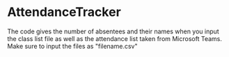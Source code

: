 # AttendanceTracker
The code gives the number of absentees and their names when you input the class list file as well as the attendance list taken from Microsoft Teams. 
Make sure to input the files as "filename.csv" 
